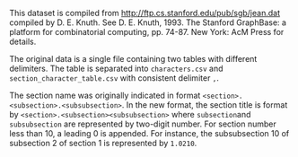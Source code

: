 This dataset is compiled from http://ftp.cs.stanford.edu/pub/sgb/jean.dat compiled by  D. E. Knuth. See D. E. Knuth, 1993. The Stanford GraphBase: a platform for combinatorial computing, pp. 74-87. New York: AcM Press for details.

The original data is a single file containing two tables with different delimiters. The table is separated into `characters.csv` and `section_character_table.csv` with consistent delimiter `,`.

The section name was originally indicated in format `<section>.<subsection>.<subsubsection>`. In the new format, the section title is format by `<section>.<subsection><subsubsection>` where `subsection`and `subsubsection` are represented by two-digit number. For section number less than 10, a leading 0 is appended. For instance, the subsubsection 10 of subsection 2 of section 1 is represented by `1.0210`.
